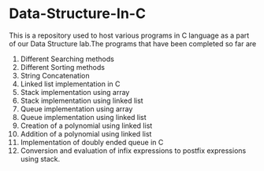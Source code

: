 # Data-Structure-In-C
This is a repository used to host various programs in C language as a part of our Data Structure lab.The programs that have been completed so far are

1. Different Searching methods
2. Different Sorting methods
3. String Concatenation
4. Linked list implementation in C
5. Stack implementation using array
6. Stack implementation using linked list
7. Queue implementation using array
8. Queue implementation using linked list
9. Creation of a polynomial using linked list
10. Addition of a polynomial using linked list
11. Implementation of doubly ended queue in C
12. Conversion and evaluation of infix expressions to postfix expressions using stack.
